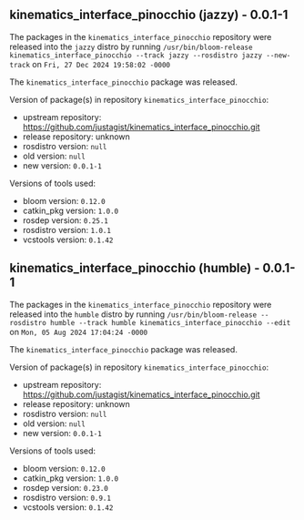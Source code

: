 ## kinematics_interface_pinocchio (jazzy) - 0.0.1-1

The packages in the `kinematics_interface_pinocchio` repository were released into the `jazzy` distro by running `/usr/bin/bloom-release kinematics_interface_pinocchio --track jazzy --rosdistro jazzy --new-track` on `Fri, 27 Dec 2024 19:58:02 -0000`

The `kinematics_interface_pinocchio` package was released.

Version of package(s) in repository `kinematics_interface_pinocchio`:

- upstream repository: https://github.com/justagist/kinematics_interface_pinocchio.git
- release repository: unknown
- rosdistro version: `null`
- old version: `null`
- new version: `0.0.1-1`

Versions of tools used:

- bloom version: `0.12.0`
- catkin_pkg version: `1.0.0`
- rosdep version: `0.25.1`
- rosdistro version: `1.0.1`
- vcstools version: `0.1.42`


## kinematics_interface_pinocchio (humble) - 0.0.1-1

The packages in the `kinematics_interface_pinocchio` repository were released into the `humble` distro by running `/usr/bin/bloom-release --rosdistro humble --track humble kinematics_interface_pinocchio --edit` on `Mon, 05 Aug 2024 17:04:24 -0000`

The `kinematics_interface_pinocchio` package was released.

Version of package(s) in repository `kinematics_interface_pinocchio`:

- upstream repository: https://github.com/justagist/kinematics_interface_pinocchio.git
- release repository: unknown
- rosdistro version: `null`
- old version: `null`
- new version: `0.0.1-1`

Versions of tools used:

- bloom version: `0.12.0`
- catkin_pkg version: `1.0.0`
- rosdep version: `0.23.0`
- rosdistro version: `0.9.1`
- vcstools version: `0.1.42`


